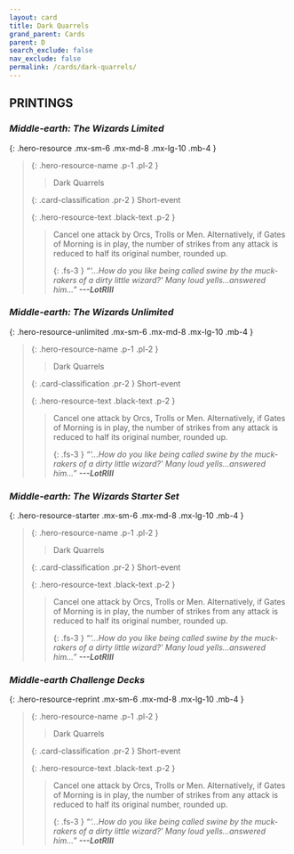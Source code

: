 ```yaml
---
layout: card
title: Dark Quarrels
grand_parent: Cards
parent: D
search_exclude: false
nav_exclude: false
permalink: /cards/dark-quarrels/
---
```


## PRINTINGS


### _Middle-earth: The Wizards Limited_

{: .hero-resource .mx-sm-6 .mx-md-8 .mx-lg-10 .mb-4 }
> {: .hero-resource-name .p-1 .pl-2 }
> > <div class="card-mp"></div>
> > <div class="card-name">Dark Quarrels</div>
>
> {: .card-classification .pr-2 }
> Short-event
>
> {: .hero-resource-text .black-text .p-2 }
> > Cancel one attack by Orcs, Trolls or Men. Alternatively, if Gates of Morning is in play, the number of strikes from any attack is reduced to half its original number, rounded up. 
> > 
> > {: .fs-3 } 
> > _“‘...How do you like being called swine by the muck-rakers of a dirty little wizard?' Many loud yells...answered him...”_ ***---&#65279;LotRIII*** 
> 

### _Middle-earth: The Wizards Unlimited_

{: .hero-resource-unlimited .mx-sm-6 .mx-md-8 .mx-lg-10 .mb-4 }
> {: .hero-resource-name .p-1 .pl-2 }
> > <div class="card-mp"></div>
> > <div class="card-name">Dark Quarrels</div>
>
> {: .card-classification .pr-2 }
> Short-event
>
> {: .hero-resource-text .black-text .p-2 }
> > Cancel one attack by Orcs, Trolls or Men. Alternatively, if Gates of Morning is in play, the number of strikes from any attack is reduced to half its original number, rounded up. 
> > 
> > {: .fs-3 } 
> > _“‘...How do you like being called swine by the muck-rakers of a dirty little wizard?' Many loud yells...answered him...”_ ***---&#65279;LotRIII*** 
> 

### _Middle-earth: The Wizards Starter Set_

{: .hero-resource-starter .mx-sm-6 .mx-md-8 .mx-lg-10 .mb-4 }
> {: .hero-resource-name .p-1 .pl-2 }
> > <div class="card-mp"></div>
> > <div class="card-name">Dark Quarrels</div>
>
> {: .card-classification .pr-2 }
> Short-event
>
> {: .hero-resource-text .black-text .p-2 }
> > Cancel one attack by Orcs, Trolls or Men. Alternatively, if Gates of Morning is in play, the number of strikes from any attack is reduced to half its original number, rounded up. 
> > 
> > {: .fs-3 } 
> > _“‘...How do you like being called swine by the muck-rakers of a dirty little wizard?' Many loud yells...answered him...”_ ***---&#65279;LotRIII*** 
> 

### _Middle-earth Challenge Decks_

{: .hero-resource-reprint .mx-sm-6 .mx-md-8 .mx-lg-10 .mb-4 }
> {: .hero-resource-name .p-1 .pl-2 }
> > <div class="card-mp"></div>
> > <div class="card-name">Dark Quarrels</div>
>
> {: .card-classification .pr-2 }
> Short-event
>
> {: .hero-resource-text .black-text .p-2 }
> > Cancel one attack by Orcs, Trolls or Men. Alternatively, if Gates of Morning is in play, the number of strikes from any attack is reduced to half its original number, rounded up. 
> > 
> > {: .fs-3 } 
> > _“‘...How do you like being called swine by the muck-rakers of a dirty little wizard?' Many loud yells...answered him...”_ ***---&#65279;LotRIII*** 
> 

